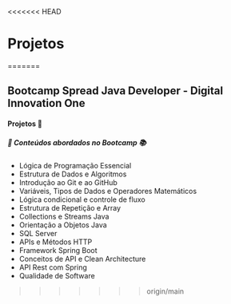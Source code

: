 <<<<<<< HEAD
# Projetos
=======
## Bootcamp Spread Java Developer - Digital Innovation One

#### Projetos :file_folder:

##### :memo: Conteúdos abordados no Bootcamp :books:

* Lógica de Programação Essencial
* Estrutura de Dados e Algoritmos
* Introdução ao Git e ao GitHub
* Variáveis, Tipos de Dados e Operadores Matemáticos
* Lógica condicional e controle de fluxo
* Estrutura de Repetição e Array
* Collections e Streams Java
* Orientação a Objetos Java
* SQL Server
* APIs e Métodos HTTP
* Framework Spring Boot
* Conceitos de API e Clean Architecture
* API Rest com Spring
* Qualidade de Software
>>>>>>> origin/main
